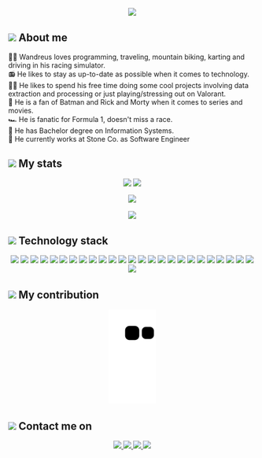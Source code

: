 <p align="center">
  <img src="https://media.giphy.com/media/fhET8gGYmWj7fcQiPi/giphy.gif" width="450">
</p>


<p align="left">
  <h2 align="left"><img src="https://media.giphy.com/media/Zkv81Dp5msItSOC631/giphy.gif" width="30"> About me</h2>
  👦🏻 Wandreus loves programming, traveling, mountain biking, karting and driving in his racing simulator.<br> 
  📻 He likes to stay as up-to-date as possible when it comes to technology.<br>
  👨‍💻 He likes to spend his free time doing some cool projects involving data extraction and processing or just playing/stressing out on Valorant.<br>
  🦇 He is a fan of Batman and Rick and Morty when it comes to series and movies.<br>
  🏎️ He is fanatic for Formula 1, doesn't miss a race.<br>
  📎 He has Bachelor degree on Information Systems.<br>
  💼 He currently works at Stone Co. as Software Engineer<br>
</p>


<p>
  <h2 align="left"><img src="https://media.giphy.com/media/VgCDAzcKvsR6OM0uWg/giphy.gif" width="30"> My stats</h2>
  <p align = "center">
    <img  src = "https://github-readme-stats.vercel.app/api?username=wandreuscv&show_icons=true&theme=radical&line_height=27">
    <img src = "https://github-readme-stats.vercel.app/api/top-langs/?username=wandreuscv&hide=html,css,java,shaderlab,kotlin,hlsl&theme=radical">
  </p>
  <p align = "center">
    <img  src="https://github-readme-streak-stats.herokuapp.com/?user=wandreuscv&show_icons=true&locale=en&layout=compact&theme=radical&line_height=0" />
  </p> 
  <p align = "center">
    <img src="https://activity-graph.herokuapp.com/graph?username=wandreuscv&theme=redical">
  </p> 
</p> 


<p>
  <h2 align="left"><img src="https://github.com/ritik307/ritik307/blob/main/images/laptop.gif" width="30"> Technology stack</h2>
  <p align="center">
    <img src="https://img.shields.io/badge/-JavaScript-black?style=flat-square&logo=javascript"/>
    <img src="https://img.shields.io/badge/-TypeScript-black?style=flat-square&logo=TypeScript"/>
    <img src="https://img.shields.io/badge/-Python-black?style=flat-square&logo=Python"/>
    <img src="https://img.shields.io/badge/-Golang-black?style=flat-square&logo=Go"/>
    <img src="https://img.shields.io/badge/-Nodejs-black?style=flat-square&logo=Node.js"/>
    <img src="https://img.shields.io/badge/-React-black?style=flat-square&logo=react"/>
    <img src="https://img.shields.io/badge/-Vue.js-black?style=flat-square&logo=Vue.js"/>
    <img src="https://img.shields.io/badge/-NestJS-black?style=flat-square&logo=NestJS"/>
    <img src="https://img.shields.io/badge/-Moleculer-black?style=flat-square&logo=Moleculer"/>
    <img src="https://img.shields.io/badge/-Flask-black?style=flat-square&logo=Flask"/>
    <img src="https://img.shields.io/badge/-Django-black?style=flat-square&logo=Django"/>
    <img src="https://img.shields.io/badge/-MUI-black?style=flat-square&logo=MUI"/>
    <img src="https://img.shields.io/badge/-Vuetify-black?style=flat-square&logo=Vuetify"/>
    <img src="https://img.shields.io/badge/-MongoDB-black?style=flat-square&logo=mongodb"/>
    <img src="https://img.shields.io/badge/-MySQL-black?style=flat-square&logo=mysql"/>
    <img src="https://img.shields.io/badge/-PostgreSQL-black?style=flat-square&logo=PostgreSQL"/>
    <img src="https://img.shields.io/badge/-Redis-black?style=flat-square&logo=Redis"/>
    <img src="https://img.shields.io/badge/-Docker-black?style=flat-square&logo=Docker"/>
    <img src="https://img.shields.io/badge/-RabbitMQ-black?style=flat-square&logo=RabbitMQ"/>
    <img src="https://img.shields.io/badge/-Apache%20Kafka-black?style=flat-square&logo=Apache%20Kafka"/>
    <img src="https://img.shields.io/badge/-Google%20Cloud-black?style=flat-square&logo=Google%20Cloud"/>
    <img src="https://img.shields.io/badge/-Amazon%20AWS-black?style=flat-square&logo=Amazon%20AWS"/>
    <img src="https://img.shields.io/badge/-Git-black?style=flat-square&logo=git"/>
    <img src="https://img.shields.io/badge/-GitHub-black?style=flat-square&logo=github"/>
    <img src="https://img.shields.io/badge/-GitLab-black?style=flat-square&logo=GitLab"/>
    <img src="https://img.shields.io/badge/-Atlassian-black?style=flat-square&logo=Atlassian"/>
  </p>
</p>


<p>
  <h2 align="left"><img src="https://media.giphy.com/media/xUA7aZeLE2e0P7Znz2/giphy.gif" width="30"> My contribution</h2>
  <p align="center">
    <img src="https://github.com/wandreuscv/wandreuscv/raw/output/github-contribution-grid-snake.svg" alt="snake"></center>
  </p>
</p>


<p>
  <h2 align="left"><img src="https://media0.giphy.com/media/jqNPzdTTxQfOgOqpO4/source.gif" width="30"> Contact me on</h2>
  <p align="center">
    <a href="mailto: wandreusvieira@gmail.com">
      <img src="https://img.shields.io/badge/-wandreusvieira-white?logo=Gmail"/>
    </a>
    <a href="https://www.linkedin.com/in/wandreus-vieira-80bb69159/">
      <img src="https://img.shields.io/badge/-wandreusvieira-blue?logo=LinkedIn&url=https://www.linkedin.com/in/wandreus-vieira-80bb69159/"/>
    </a>
    <a href="https://www.instagram.com/wandreus_vieira/">
      <img src="https://img.shields.io/badge/-wandreusvieira-black?logo=Instagram&url=https://www.instagram.com/wandreus_vieira/"/>
    </a>
    <a href="https://www.hackerrank.com/wandreusvieira">
      <img src="https://img.shields.io/badge/-wandreusvieira-black?logo=HackerRank&url=https://www.hackerrank.com/wandreusvieira"/>
    </a>
  </p>
</p>
